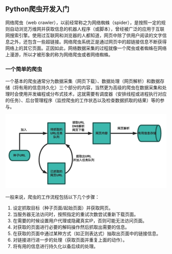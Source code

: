 ## Python爬虫开发入门
网络爬虫（web crawler），以前经常称之为网络蜘蛛（spider），是按照一定的规则自动浏览万维网并获取信息的机器人程序（或脚本），曾经被广泛的应用于互联网搜索引擎。使用过互联网和浏览器的人都知道，网页中除了供用户阅读的文字信息之外，还包含一些超链接。网络爬虫系统正是通过网页中的超链接信息不断获得网络上的其它页面。正因如此，网络数据采集的过程就像一个爬虫或者蜘蛛在网络上漫游，所以才被形象的称为网络爬虫或者网络蜘蛛。

### 一个简单的爬虫

一个基本的爬虫通常分为数据采集（网页下载）、数据处理（网页解析）和数据存储（将有用的信息持久化）三个部分的内容，当然更为高级的爬虫在数据采集和处理时会使用并发编程或分布式技术，这就需要有调度器（安排线程或进程执行对应的任务）、后台管理程序（监控爬虫的工作状态以及检查数据抓取的结果）等的参与。

![](./crawler-workflow.png)

一般来说，爬虫的工作流程包括以下几个步骤：

1. 设定抓取目标（种子页面/起始页面）并获取网页。
2. 当服务器无法访问时，按照指定的重试次数尝试重新下载页面。
3. 在需要的时候设置用户代理或隐藏真实IP，否则可能无法访问页面。
4. 对获取的页面进行必要的解码操作然后抓取出需要的信息。
5. 在获取的页面中通过某种方式（如正则表达式）抽取出页面中的链接信息。
6. 对链接进行进一步的处理（获取页面并重复上面的动作）。
7. 将有用的信息进行持久化以备后续的处理。

